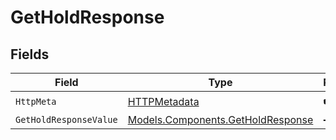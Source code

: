# GetHoldResponse


## Fields

| Field                                                                           | Type                                                                            | Required                                                                        | Description                                                                     |
| ------------------------------------------------------------------------------- | ------------------------------------------------------------------------------- | ------------------------------------------------------------------------------- | ------------------------------------------------------------------------------- |
| `HttpMeta`                                                                      | [HTTPMetadata](../../Models/Components/HTTPMetadata.md)                         | :heavy_check_mark:                                                              | N/A                                                                             |
| `GetHoldResponseValue`                                                          | [Models.Components.GetHoldResponse](../../Models/Components/GetHoldResponse.md) | :heavy_minus_sign:                                                              | Holds                                                                           |